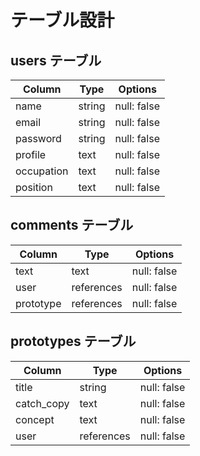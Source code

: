 # テーブル設計

## users テーブル

| Column     | Type   | Options     |
| ---------- | ------ | ----------- |
| name       | string | null: false |
| email      | string | null: false |
| password   | string | null: false |
| profile    | text   | null: false |
| occupation | text   | null: false |
| position   | text   | null: false |



## comments テーブル

| Column    | Type       | Options     |
| --------- | ---------- | ----------- |
| text      | text       | null: false |
| user      | references | null: false |
| prototype | references | null: false |


## prototypes テーブル

| Column     | Type       | Options     |
| ---------- | ---------- | ------------|
| title      | string     | null: false |
| catch_copy | text       | null: false |
| concept    | text       | null: false |
| user       | references | null: false |